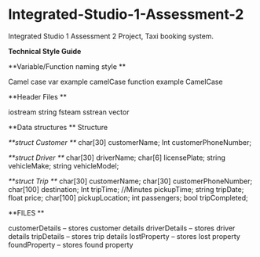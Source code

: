 # Integrated-Studio-1-Assessment-2
Integrated Studio 1 Assessment 2 Project, Taxi booking system.

**Technical Style Guide**

**Variable/Function naming style **

Camel case 
var example camelCase 
function example CamelCase 



 
**Header Files **

iostream 
string 
fsteam 
sstrean 
vector 

 

**Data structures **
Structure  

_**struct Customer **_
  char[30] customerName; 
  Int customerPhoneNumber; 

_**struct Driver **_
  char[30] driverName; 
  char[6] licensePlate; 
  string vehicleMake; 
  string vehicleModel; 

_**struct Trip **_
  char[30] customerName; 
  char[30] customerPhoneNumber; 
  char[100] destination; 
  Int tripTime; //Minutes 
  pickupTime; 
  string tripDate; 
   float price; 
  char[100] pickupLocation; 
  int passengers; 
  bool tripCompleted; 


**FILES **

customerDetails – stores customer details 
driverDetails – stores driver details 
tripDetails – stores trip details 
lostProperty – stores lost property 
foundProperty – stores found property 
